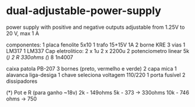 # dual-adjustable-power-supply
power supply with positive and negative outputs adjustable from 1.25V to 20 V, max 1 A

componentes:
1 placa fenolite 5x10
1 trafo 15+15V 1A
2 borne KRE 3 vias
1 LM317
1 LM337
Cap eletrolitico:
	 2 x 1u
	 2 x 2200u
2 potenciometro linear 5k (*)
2 R 330ohms (*)
8 1n4007

caixa patola PB-207
3 bornes (preto, vermelho e verde)
2 capa mica
1 alavanca liga-desiga
1 chave seleciona voltagem 110/220
1 porta fusível
2 dissipadores


(*)
Pot e R (para ganho ~18v)
2k - 149ohms 
5k - 373 -> 330ohms
10k - 746 ohms -> 750
